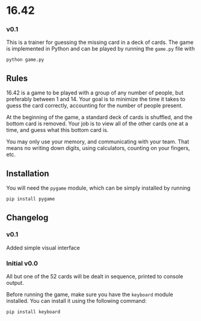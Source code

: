 # 16.42 
### v0.1

This is a trainer for guessing the missing card in a deck of cards. The game is implemented in Python and can be played by running the `game.py` file with

```python game.py```

## Rules

16.42 is a game to be played with a group of any number of people, but preferably between 1 and 14. Your goal is to minimize the time it takes to guess the card correctly, accounting for the number of people present.

At the beginning of the game, a standard deck of cards is shuffled, and the bottom card is removed. Your job is to view all of the other cards one at a time, and guess what this bottom card is.

You may only use your memory, and communicating with your team. That means no writing down digits, using calculators, counting on your fingers, etc.

## Installation

You will need the `pygame` module, which can be simply installed by running

```pip install pygame```

## Changelog

### v0.1

Added simple visual interface

### Initial v0.0
All but one of the 52 cards will be dealt in sequence, printed to console output.

Before running the game, make sure you have the `keyboard` module installed. You can install it using the following command:

```pip install keyboard```
